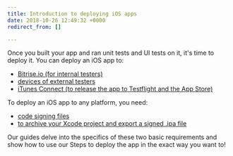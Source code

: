 ```yaml
---
title: Introduction to deploying iOS apps
date: 2018-10-26 12:49:32 +0000
redirect_from: []

---
```

Once you built your app and ran unit tests and UI tests on it, it's time to deploy it. You can deploy an iOS app to:

* [Bitrise.io (for internal testers)](/deploy/ios-deploy/deploying-an-ios-app/#deploying-an-ios-app-to-bitriseio)
* [devices of external testers](/deploy/ios-deploy/deploying-an-ios-app/#deploying-an-ios-app-for-external-testers-without-testflight)
* [iTunes Connect (to release the app to Testflight and the App Store)](/deploy/ios-deploy/deploying-an-ios-app/#deploying-an-ios-app-to-itunes-connect)

To deploy an iOS app to any platform, you need:

* [code signing files](/code-signing/ios-code-signing/code-signing/)
* [to archive your Xcode project and export a signed .ipa file](/code-signing/ios-code-signing/create-signed-ipa-for-xcode/)

Our guides delve into the specifics of these two basic requirements and show how to use our Steps to deploy the app in the exact way you want to!